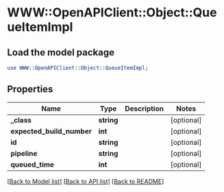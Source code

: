 # WWW::OpenAPIClient::Object::QueueItemImpl

## Load the model package
```perl
use WWW::OpenAPIClient::Object::QueueItemImpl;
```

## Properties
Name | Type | Description | Notes
------------ | ------------- | ------------- | -------------
**_class** | **string** |  | [optional] 
**expected_build_number** | **int** |  | [optional] 
**id** | **string** |  | [optional] 
**pipeline** | **string** |  | [optional] 
**queued_time** | **int** |  | [optional] 

[[Back to Model list]](../README.md#documentation-for-models) [[Back to API list]](../README.md#documentation-for-api-endpoints) [[Back to README]](../README.md)


